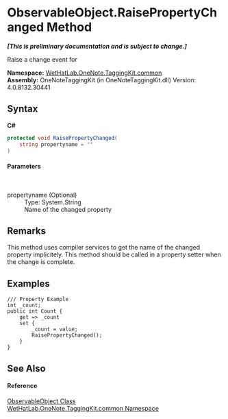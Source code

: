 # ObservableObject.RaisePropertyChanged Method 
 _**\[This is preliminary documentation and is subject to change.\]**_

Raise a change event for

**Namespace:**&nbsp;<a href="bcdbab9c-63d1-48a4-6937-af53fb8d9a55.md">WetHatLab.OneNote.TaggingKit.common</a><br />**Assembly:**&nbsp;OneNoteTaggingKit (in OneNoteTaggingKit.dll) Version: 4.0.8132.30441

## Syntax

**C#**<br />
``` C#
protected void RaisePropertyChanged(
	string propertyname = ""
)
```


#### Parameters
&nbsp;<dl><dt>propertyname (Optional)</dt><dd>Type: System.String<br />Name of the changed property</dd></dl>

## Remarks
This method uses compiler services to get the name of the changed property implicitely. This method should be called in a property setter when the change is complete.

## Examples

```
/// Property Example
int _count;
public int Count {
    get => _count
    set {
        _count = value;
        RaisePropertyChanged();
    }
}
```


## See Also


#### Reference
<a href="11d6cbca-a6ed-ac3c-8cdb-a81177e6f4fd.md">ObservableObject Class</a><br /><a href="bcdbab9c-63d1-48a4-6937-af53fb8d9a55.md">WetHatLab.OneNote.TaggingKit.common Namespace</a><br />